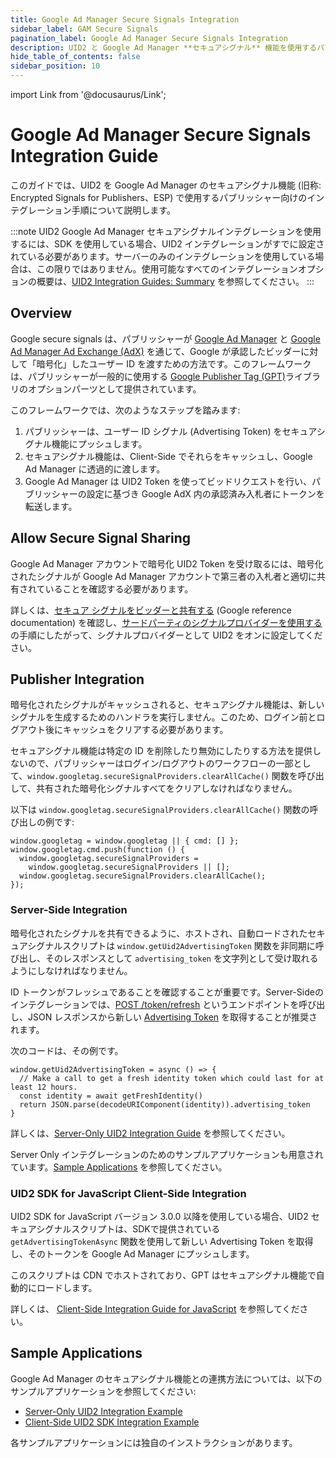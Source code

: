 ```yaml
---
title: Google Ad Manager Secure Signals Integration
sidebar_label: GAM Secure Signals
pagination_label: Google Ad Manager Secure Signals Integration
description: UID2 と Google Ad Manager **セキュアシグナル** 機能を使用するパブリッシャー向けのインテグレーション手順。
hide_table_of_contents: false
sidebar_position: 10
---
```


import Link from '@docusaurus/Link';

# Google Ad Manager Secure Signals Integration Guide

このガイドでは、UID2 を Google Ad Manager のセキュアシグナル機能 (旧称: Encrypted Signals for Publishers、ESP) で使用するパブリッシャー向けのインテグレーション手順について説明します。

:::note
UID2 Google Ad Manager セキュアシグナルインテグレーションを使用するには、SDK を使用している場合、UID2 インテグレーションがすでに設定されている必要があります。サーバーのみのインテグレーションを使用している場合は、この限りではありません。使用可能なすべてのインテグレーションオプションの概要は、[UID2 Integration Guides: Summary](summary-guides.md) を参照してください。
:::

## Overview

Google secure signals は、パブリッシャーが [Google Ad Manager](https://admanager.google.com/home/) と [Google Ad Manager Ad Exchange (AdX)](https://support.google.com/admanager/answer/6321605?hl=ja) を通じて、Google が承認したビッダーに対して「暗号化」したユーザー ID を渡すための方法です。このフレームワークは、パブリッシャーが一般的に使用する [Google Publisher Tag (GPT)](https://developers.google.com/publisher-tag/guides/get-started)ライブラリのオプションパーツとして提供されています。

このフレームワークでは、次のようなステップを踏みます:

1. パブリッシャーは、ユーザー ID シグナル (Advertising Token) をセキュアシグナル機能にプッシュします。
2. セキュアシグナル機能は、Client-Side でそれらをキャッシュし、Google Ad Manager に透過的に渡します。
3. Google Ad Manager は UID2 Token を使ってビッドリクエストを行い、パブリッシャーの設定に基づき Google AdX 内の承認済み入札者にトークンを転送します。

## Allow Secure Signal Sharing

Google Ad Manager アカウントで暗号化 UID2 Token を受け取るには、暗号化されたシグナルが Google Ad Manager アカウントで第三者の入札者と適切に共有されていることを確認する必要があります。

詳しくは、[セキュア シグナルをビッダーと共有する](https://support.google.com/admanager/answer/10488752) (Google reference documentation) を確認し、[サードパーティのシグナルプロバイダーを使用する](https://developers.google.com/interactive-media-ads/docs/sdks/html5/client-side/securesignals) の手順にしたがって、シグナルプロバイダーとして UID2 をオンに設定してください。

## Publisher Integration

暗号化されたシグナルがキャッシュされると、セキュアシグナル機能は、新しいシグナルを生成するためのハンドラを実行しません。このため、ログイン前とログアウト後にキャッシュをクリアする必要があります。

セキュアシグナル機能は特定の ID を削除したり無効にしたりする方法を提供しないので、パブリッシャーはログイン/ログアウトのワークフローの一部として、`window.googletag.secureSignalProviders.clearAllCache()` 関数を呼び出して、共有された暗号化シグナルすべてをクリアしなければなりません。

以下は `window.googletag.secureSignalProviders.clearAllCache()` 関数の呼び出しの例です:

```
window.googletag = window.googletag || { cmd: [] };
window.googletag.cmd.push(function () {
  window.googletag.secureSignalProviders =
    window.googletag.secureSignalProviders || [];
  window.googletag.secureSignalProviders.clearAllCache();
});
```

### Server-Side Integration

暗号化されたシグナルを共有できるように、ホストされ、自動ロードされたセキュアシグナルスクリプトは `window.getUid2AdvertisingToken` 関数を非同期に呼び出し、そのレスポンスとして `advertising_token` を文字列として受け取れるようにしなければなりません。

ID トークンがフレッシュであることを確認することが重要です。Server-Sideのインテグレーションでは、[POST&nbsp;/token/refresh](../endpoints/post-token-refresh.md) というエンドポイントを呼び出し、JSON レスポンスから新しい [Advertising Token](../endpoints/post-token-refresh.md#decrypted-json-response-format) を取得することが推奨されます。

次のコードは、その例です。

```
window.getUid2AdvertisingToken = async () => {
  // Make a call to get a fresh identity token which could last for at least 12 hours.
  const identity = await getFreshIdentity()
  return JSON.parse(decodeURIComponent(identity)).advertising_token
}
```

詳しくは、[Server-Only UID2 Integration Guide](custom-publisher-integration.md) を参照してください。

Server Only インテグレーションのためのサンプルアプリケーションも用意されています。[Sample Applications](#sample-applications) を参照してください。

### UID2 SDK for JavaScript Client-Side Integration

UID2 SDK for JavaScript バージョン 3.0.0 以降を使用している場合、UID2 セキュアシグナルスクリプトは、SDKで提供されている `getAdvertisingTokenAsync` 関数を使用して新しい Advertising Token を取得し、そのトークンを Google Ad Manager にプッシュします。

このスクリプトは CDN でホストされており、GPT はセキュアシグナル機能で自動的にロードします。

詳しくは、 [Client-Side Integration Guide for JavaScript](publisher-client-side.md) を参照してください。

<!--A sample application is also available for client-side integration using the SDK. See [Sample Applications](#sample-applications).-->

## Sample Applications

Google Ad Manager のセキュアシグナル機能との連携方法については、以下のサンプルアプリケーションを参照してください:

- [Server-Only UID2 Integration Example](https://secure-signals-srvonly-integ.uidapi.com/)
- [Client-Side UID2 SDK Integration Example](https://secure-signals-jssdk-integ.uidapi.com/)

各サンプルアプリケーションには独自のインストラクションがあります。
